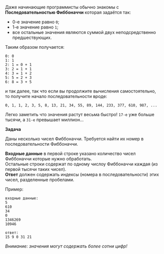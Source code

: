 Даже начинающие программисты обычно знакомы с **Последовательностью Фиббоначчи** которая задаётся так:

- 0-е значение равно `0`;
- 1-е значение равно `1`;
- все остальные значения являются суммой двух неподсредственно предшествующих.

Таким образом получается:

    0: 0
    1: 1
    2: 1 = 0 + 1
    3: 2 = 1 + 1
    4: 3 = 1 + 2
    5: 5 = 2 + 3
    6: 8 = 3 + 5

и так далее, так что если вы продолжите вычисления самостоятельно, то получите начало последовательности вроде:

    0, 1, 1, 2, 3, 5, 8, 13, 21, 34, 55, 89, 144, 233, 377, 610, 987, ...

Легко заметить что значения растут весьма быстро! `17-е` уже больше тысячи, а `31-е` превышает миллион...

**Задача**

Даны несколько чисел Фиббоначчи. Требуется найти их номер в последовательности Фиббоначчи.

**Входные данные** в первой строке указано количество чисел Фиббоначчи которые нужно обработать.  
Остальные строки содержат по одному числоу Фиббоначчи каждая (из первой тысячи таких чисел).  
**Ответ** должен содержать индексы (номера в последовательности) этих чисел, разделенные пробелами.

Пример:

    входные данные:
    5
    610
    34
    0
    1346269
    10946
    
    ответ:
    15 9 0 31 21

*Внимание: значения могут содержать более сотни цифр!*
